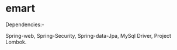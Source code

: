 # emart

Dependencies:-

Spring-web,
Spring-Security,
Spring-data-Jpa,
MySql Driver,
Project Lombok.
